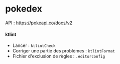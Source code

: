 # pokedex

API : https://pokeapi.co/docs/v2

#### ktlint
* Lancer : `ktlintCheck` 
* Corriger une partie des problèmes : `ktlintFormat`
* Fichier d'exclusion de règles : `.editorconfig`